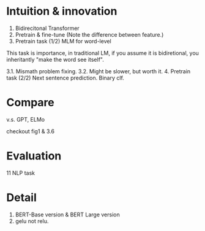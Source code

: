# Intuition & innovation
1. Bidirecitonal Transformer
2. Pretrain & fine-tune (Note the difference between feature.)
3. Pretrain task (1/2) MLM for word-level

This task is importance, in traditional LM, if you assume it is bidiretional, you inheritantly "make the word see itself".

3.1. Mismath problem fixing.
3.2. Might be slower, but worth it.
4. Pretrain task (2/2) Next sentence prediction.
Binary clf.

# Compare
v.s. GPT, ELMo 

checkout fig1 & 3.6

# Evaluation

11 NLP task

# Detail
1. BERT-Base version & BERT Large version
2. gelu not relu.
